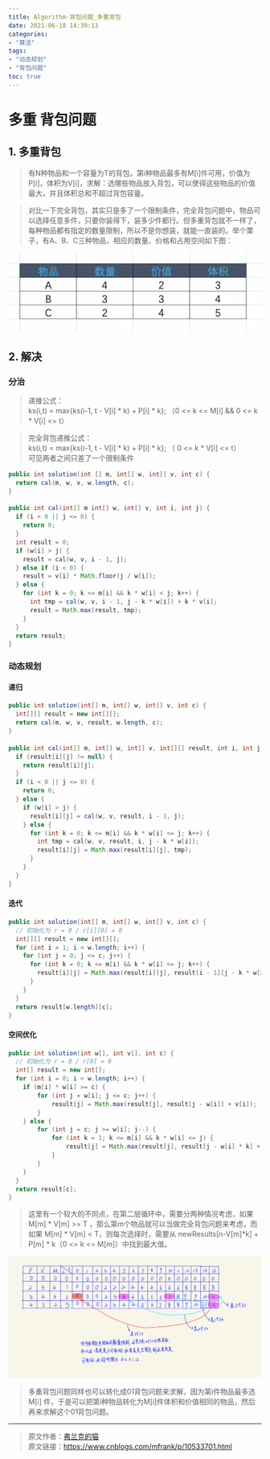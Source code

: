 ```yaml
---
title: Algorithm-背包问题_多重背包
date: 2021-06-18 14:39:13
categories:
- "算法"
tags:
- "动态规划"
- "背包问题"
toc: true
---
```

# 多重 背包问题

## 1. 多重背包

> 有N种物品和一个容量为T的背包，第i种物品最多有M[i]件可用，价值为P[i]，体积为V[i]，求解：选哪些物品放入背包，可以使得这些物品的价值最大，并且体积总和不超过背包容量。

> 对比一下完全背包，其实只是多了一个限制条件，完全背包问题中，物品可以选择任意多件，只要你装得下，装多少件都行。但多重背包就不一样了，每种物品都有指定的数量限制，所以不是你想装，就能一直装的。举个栗子，有A、B、C三种物品，相应的数量、价格和占用空间如下图：

![](package_multi_init.png)

## 2. 解决

### 分治


> 递推公式：  
> ks(i,t) = max{ks(i-1, t - V[i] * k) + P[i] * k}; （0 <= k <= M[i] && 0 <= k * V[i] <= t）

> 完全背包递推公式：  
> ks(i,t) = max{ks(i-1, t - V[i] * k) + P[i] * k}; （ 0 <= k * V[i] <= t）  
> 可见两者之间只差了一个限制条件


```java
public int solution(int [] m, int[] w, int[] v, int c) {
  return cal(m, w, v, w.length, c);
}

public int cal(int[] m int[] w, int[] v, int i, int j) {
  if (i < 0 || j <= 0) {
    return 0;
  }
  int result = 0;
  if (w[i] > j) {
    result = cal(w, v, i - 1, j);
  } else if (i < 0) {
    result = v[i] * Math.floor(j / w[i]);
  } else {
    for (int k = 0; k <= m[i] && k * w[i] < j; k++) {
      int tmp = cal(w, v, i - 1, j - k * w[i]) + k * v[i];
      result = Math.max(result, tmp);
    }
  }
  return result;
}
```

### 动态规划

#### **递归**

```java
public int solution(int[] m, int[] w, int[] v, int c) {
  int[][] result = new int[][];
  return cal(m, w, v, result, w.length, c);
}

public int cal(int[] m, int[] w, int[] v, int[][] result, int i, int j) {
  if (result[i][j] != null) {
    return result[i][j];
  }
  if (i < 0 || j <= 0) {
    return 0;
  } else {
    if (w[i] > j) {
      result[i][j] = cal(w, v, result, i - 1, j);
    } else {
      for (int k = 0; k <= m[i] && k * w[i] <= j; k++) {
        int tmp = cal(w, v, result, i, j - k * w[i]);
        result[i][j] = Math.max(result[i][j], tmp);
      }
    }
  }
}
```

#### **迭代**

```java
public int solution(int[] m, int[] w, int[] v, int c) {
  // 初始化为 r = 0 / r[i][0] = 0
  int[][] result = new int[][];
  for (int i = 1; i < w.length; i++) {
    for (int j = 0; j <= c; j++) {
      for (int k = 0; k <= m[i] && k * w[i] <= j; k++) {
        result[i][j] = Math.max(result[i][j], result[i - 1][j - k * w[i]] + k * v[i]);
      }
    }
  }
  return result[w.length][c];
}
```

#### **空间优化**
```java
public int solution(int w[], int v[], int c) {
  // 初始化为 r = 0 / r[0] = 0
  int[] result = new int[];
  for (int i = 0; i < w.length; i++) {
    if (m[i] * w[i] >= c) {
        for (int j = w[i]; j <= c; j++) {
            result[j] = Math.max(result[j], result[j - w[i]] + v[i]);
        }
    } else {
        for (int j = c; j >= w[i]; j--) {
            for (int k = 1; k <= m[i] && k * w[i] <= j) {
                result[j] = Math.max(result[j], result[j - w[i] * k] + v[i] * k);
            }
        }
    }
  }
  return result[c];
}
```

> 这里有一个较大的不同点，在第二层循环中，需要分两种情况考虑，如果 M[m] * V[m] >= T ，那么第m个物品就可以当做完全背包问题来考虑，而如果 M[m] * V[m] < T，则每次选择时，需要从 newResults[n-V[m]*k] + P[m] * k（0 <= k <= M[m]）中找到最大值。

![](package_multi_space.png)

> 多重背包问题同样也可以转化成01背包问题来求解，因为第i件物品最多选 M[i] 件，于是可以把第i种物品转化为M[i]件体积和价值相同的物品，然后再来求解这个01背包问题。

---

> 原文作者：[弗兰克的猫](https://home.cnblogs.com/u/mfrank/)  
  原文链接：https://www.cnblogs.com/mfrank/p/10533701.html